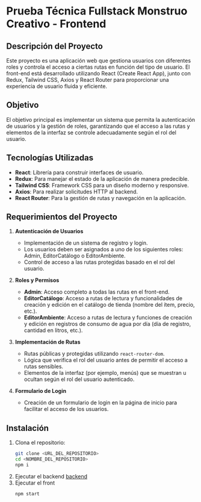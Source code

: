 # Prueba Técnica Fullstack Monstruo Creativo - Frontend

## Descripción del Proyecto
Este proyecto es una aplicación web que gestiona usuarios con diferentes roles y controla el acceso a ciertas rutas en función del tipo de usuario. El front-end está desarrollado utilizando React (Create React App), junto con Redux, Tailwind CSS, Axios y React Router para proporcionar una experiencia de usuario fluida y eficiente.

## Objetivo
El objetivo principal es implementar un sistema que permita la autenticación de usuarios y la gestión de roles, garantizando que el acceso a las rutas y elementos de la interfaz se controle adecuadamente según el rol del usuario.

## Tecnologías Utilizadas
- **React**: Librería para construir interfaces de usuario.
- **Redux**: Para manejar el estado de la aplicación de manera predecible.
- **Tailwind CSS**: Framework CSS para un diseño moderno y responsive.
- **Axios**: Para realizar solicitudes HTTP al backend.
- **React Router**: Para la gestión de rutas y navegación en la aplicación.

## Requerimientos del Proyecto

1. **Autenticación de Usuarios**
   - Implementación de un sistema de registro y login.
   - Los usuarios deben ser asignados a uno de los siguientes roles: Admin, EditorCatálogo o EditorAmbiente.
   - Control de acceso a las rutas protegidas basado en el rol del usuario.

2. **Roles y Permisos**
   - **Admin**: Acceso completo a todas las rutas en el front-end.
   - **EditorCatálogo**: Acceso a rutas de lectura y funcionalidades de creación y edición en el catálogo de tienda (nombre del ítem, precio, etc.).
   - **EditorAmbiente**: Acceso a rutas de lectura y funciones de creación y edición en registros de consumo de agua por día (día de registro, cantidad en litros, etc.).

3. **Implementación de Rutas**
   - Rutas públicas y protegidas utilizando `react-router-dom`.
   - Lógica que verifica el rol del usuario antes de permitir el acceso a rutas sensibles.
   - Elementos de la interfaz (por ejemplo, menús) que se muestran u ocultan según el rol del usuario autenticado.

4. **Formulario de Login**
   - Creación de un formulario de login en la página de inicio para facilitar el acceso de los usuarios.

## Instalación

1. Clona el repositorio:
   ```bash
   git clone <URL_DEL_REPOSITORIO>
   cd <NOMBRE_DEL_REPOSITORIO>
   npm i
   ```
2. Ejecutar el backend [backend](https://github.com/luis206r/mc-test-back)
3. Ejecutar el front
   ```
   npm start
   ```

